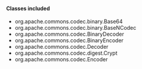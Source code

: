 #### Classes included
- org.apache.commons.codec.binary.Base64
- org.apache.commons.codec.binary.BaseNCodec
- org.apache.commons.codec.BinaryDecoder
- org.apache.commons.codec.BinaryEncoder
- org.apache.commons.codec.Decoder
- org.apache.commons.codec.digest.Crypt
- org.apache.commons.codec.Encoder
